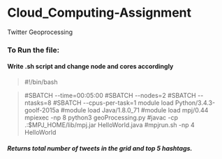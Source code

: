 # Cloud_Computing-Assignment
Twitter Geoprocessing


### To Run the file:
#### Write .sh script and change node and cores accordingly
> #!/bin/bash

> #SBATCH --time=00:05:00
#SBATCH --nodes=2
#SBATCH --ntasks=8
#SBATCH --cpus-per-task=1
module load Python/3.4.3-goolf-2015a
#module load Java/1.8.0_71
#module load mpj/0.44
mpiexec -np 8 python3 geoProcessing.py
#javac -cp .:$MPJ_HOME/lib/mpj.jar HelloWorld.java
#mpjrun.sh -np 4 HelloWorld 


##### Returns total number of tweets in the grid and top 5 hashtags.
